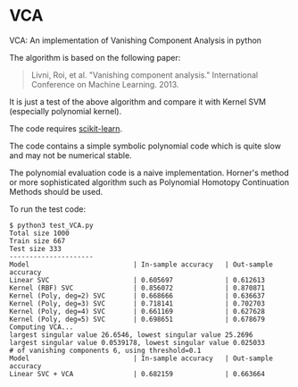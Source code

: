 # VCA

VCA: An implementation of Vanishing Component Analysis in python

The algorithm is based on the following paper:

> Livni, Roi, et al. "Vanishing component analysis." International Conference on Machine Learning. 2013.

It is just a test of the above algorithm and compare it with Kernel SVM (especially polynomial kernel).

The code requires [scikit-learn](https://scikit-learn.org/).

The code contains a simple symbolic polynomial code which is quite slow and may not be numerical stable.
 
The polynomial evaluation code is a naive implementation. Horner's method or more sophisticated algorithm such as Polynomial Homotopy Continuation Methods should be used.

To run the test code:

```
$ python3 test_VCA.py
Total size 1000
Train size 667
Test size 333
---------------------
Model                          | In-sample accuracy   | Out-sample accuracy 
Linear SVC                     | 0.605697             | 0.612613            
Kernel (RBF) SVC               | 0.856072             | 0.870871            
Kernel (Poly, deg=2) SVC       | 0.668666             | 0.636637            
Kernel (Poly, deg=3) SVC       | 0.718141             | 0.702703            
Kernel (Poly, deg=4) SVC       | 0.661169             | 0.627628            
Kernel (Poly, deg=5) SVC       | 0.698651             | 0.678679            
Computing VCA...
largest singular value 26.6546, lowest singular value 25.2696
largest singular value 0.0539178, lowest singular value 0.025033
# of vanishing components 6, using threshold=0.1
Model                          | In-sample accuracy   | Out-sample accuracy 
Linear SVC + VCA               | 0.682159             | 0.663664         
```
